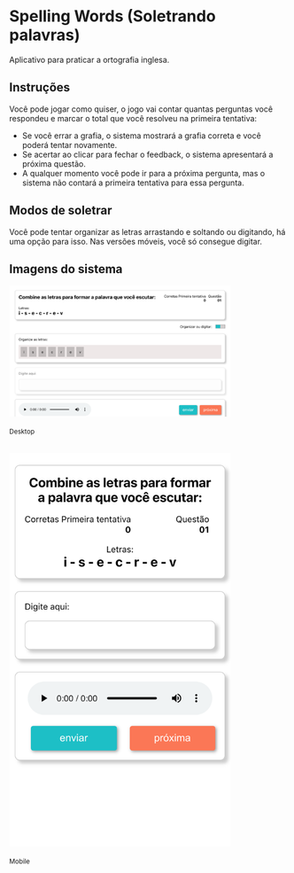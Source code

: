 # Spelling Words (Soletrando palavras)

Aplicativo para praticar a ortografia inglesa.

## Instruções

Você pode jogar como quiser, o jogo vai contar quantas perguntas você respondeu e marcar o total que você resolveu na primeira tentativa:
- Se você errar a grafia, o sistema mostrará a grafia correta e você poderá tentar novamente.
- Se acertar ao clicar para fechar o feedback, o sistema apresentará a próxima questão.
- A qualquer momento você pode ir para a próxima pergunta, mas o sistema não contará a primeira tentativa para essa pergunta.

## Modos de soletrar

Você pode tentar organizar as letras arrastando e soltando ou digitando, há uma opção para isso. Nas versões móveis, você só consegue digitar.

## Imagens do sistema

<img src="https://github.com/GivailsonNeves/slang-speller/blob/357333027eb4fd9ab7657c9b885851b55b55495a/screenshoot/speller.png?raw=true" width="400">
<p><small>Desktop</small></p>
<br />
<img src="https://github.com/GivailsonNeves/slang-speller/blob/357333027eb4fd9ab7657c9b885851b55b55495a/screenshoot/speller_mobile.png?raw=true" width="400">
<p><small>Mobile</small></p>